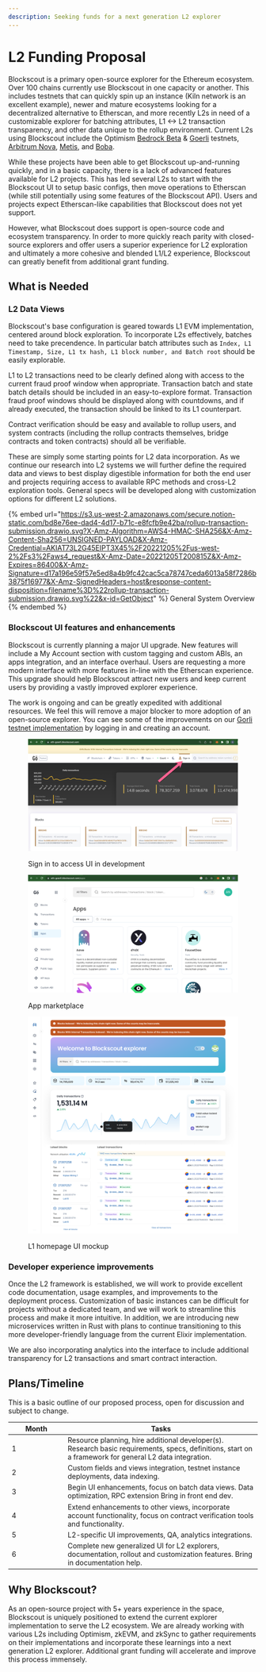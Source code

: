 ```yaml
---
description: Seeking funds for a next generation L2 explorer
---
```


# L2 Funding Proposal

Blockscout is a primary open-source explorer for the Ethereum ecosystem. Over 100 chains currently use Blockscout in one capacity or another. This includes testnets that can quickly spin up an instance (Kiln network is an excellent example), newer and mature ecosystems looking for a decentralized alternative to Etherscan, and more recently L2s in need of a customizable explorer for batching attributes, L1 <-> L2 transaction transparency, and other data unique to the rollup environment. Current L2s using Blockscout include the Optimism [Bedrock Beta](https://blockscout.com/optimism/bedrock-beta) & [Goerli](https://blockscout.com/optimism/goerli) testnets, [Arbitrum Nova](https://nova-explorer.arbitrum.io/), [Metis](https://andromeda-explorer.metis.io/), and [Boba](https://blockexplorer.bnb.boba.network/).

While these projects have been able to get Blockscout up-and-running quickly, and in a basic capacity, there is a lack of advanced features available for L2 projects. This has led several L2s to start with the Blockscout UI to setup basic configs, then move operations to Etherscan (while still potentially using some features of the Blockscout API). Users and projects expect Etherscan-like capabilities that Blockscout does not yet support.&#x20;

However, what Blockscout does support is open-source code and ecosystem transparency. In order to more quickly reach parity with closed-source explorers and offer users a superior experience for L2 exploration and ultimately a more cohesive and blended L1/L2 experience, Blockscout can greatly benefit from additional grant funding.

## What is Needed

### L2 Data Views

Blockscout's base configuration is geared towards L1 EVM implementation, centered around block exploration. To incorporate L2s effectively, batches need to take precendence. In particular batch attributes such as `Index, L1 Timestamp, Size, L1 tx hash, L1 block number, and Batch root` should be easily explorable.

L1 to L2 transactions need to be clearly defined along with access to the current fraud proof window when appropriate. Transaction batch and state batch details should be included in an easy-to-explore format. Transaction fraud proof windows should be displayed along with countdowns, and if already executed, the transaction should be linked to its L1 counterpart.

Contract verification should be easy and available to rollup users, and system contracts (including the rollup contracts themselves, bridge contracts and token contracts) should all be verifiable.&#x20;

These are simply some starting points for L2 data incorporation. As we continue our research into L2 systems we will further define the required data and views to best display digestible information for both the end user and projects requiring access to available RPC methods and cross-L2 exploration tools. General specs will be developed along with customization options for different L2 solutions.

{% embed url="https://s3.us-west-2.amazonaws.com/secure.notion-static.com/bd8e76ee-dad4-4d17-b71c-e8fcfb9e42ba/rollup-transaction-submission.drawio.svg?X-Amz-Algorithm=AWS4-HMAC-SHA256&X-Amz-Content-Sha256=UNSIGNED-PAYLOAD&X-Amz-Credential=AKIAT73L2G45EIPT3X45%2F20221205%2Fus-west-2%2Fs3%2Faws4_request&X-Amz-Date=20221205T200815Z&X-Amz-Expires=86400&X-Amz-Signature=d17a196e59f57e5ed8a4b9fc42cac5ca78747ceda6013a58f7286b3875f16977&X-Amz-SignedHeaders=host&response-content-disposition=filename%3D%22rollup-transaction-submission.drawio.svg%22&x-id=GetObject" %}
General System Overview
{% endembed %}

### Blockscout UI features and enhancements

Blockscout is currently planning a major UI upgrade. New features will include a My Account section with custom tagging and custom ABIs, an apps integration, and an interface overhaul. Users are requesting a more modern interface with more features in-line with the Etherscan experience. This upgrade should help Blockscout attract new users and keep current users by providing a vastly improved explorer experience.&#x20;

The work is ongoing and can be greatly expedited with additional resources. We feel this will remove a major blocker to more adoption of an open-source explorer. You can see some of the improvements on our [Gorli testnet implementation](https://eth-goerli.blockscout.com/) by logging in and creating an account.&#x20;

<figure><img src="../../../.gitbook/assets/img-1.png" alt=""><figcaption><p>Sign in to access UI in development</p></figcaption></figure>

<figure><img src="../../../.gitbook/assets/img-2.png" alt=""><figcaption><p>App marketplace</p></figcaption></figure>

<figure><img src="../../../.gitbook/assets/img3 (1).png" alt=""><figcaption><p>L1 homepage UI mockup</p></figcaption></figure>

### Developer experience improvements

Once the L2 framework is established, we will work to provide excellent code documentation, usage examples, and improvements to the deployment process. Customization of basic instances can be difficult for projects without a dedicated team, and we will work to streamline this process and make it more intuitive. In addition, we are introducing new microservices written in Rust with plans to continue transitioning to this more developer-friendly language from the current Elixir implementation.

We are also incorporating analytics into the interface to include additional transparency for L2 transactions and smart contract interaction.&#x20;

## Plans/Timeline

This is a basic outline of our proposed process, open for discussion and subject to change.

<table><thead><tr><th width="99">Month</th><th>Tasks</th></tr></thead><tbody><tr><td>1</td><td>Resource planning, hire additional developer(s). Research basic requirements, specs, definitions, start on a framework for general L2 data integration. </td></tr><tr><td>2</td><td>Custom fields and views integration, testnet instance deployments, data indexing. </td></tr><tr><td>3</td><td>Begin UI enhancements, focus on batch data views. Data optimization, RPC extension Bring in front end dev.</td></tr><tr><td>4</td><td>Extend enhancements to other views, incorporate account functionality, focus on contract verification tools and functionality.</td></tr><tr><td>5</td><td>L2-specific UI improvements, QA, analytics integrations.</td></tr><tr><td>6</td><td>Complete new generalized UI for L2 explorers, documentation, rollout and customization features. Bring in documentation help.</td></tr></tbody></table>

## Why Blockscout?

As an open-source project with 5+ years experience in the space, Blockscout is uniquely positioned to extend the current explorer implementation to serve the L2 ecosystem. We are already working with various L2s including Optimism, zkEVM, and zkSync to gather requirements on their implementations and incorporate these learnings into a next generation L2 explorer. Additional grant funding will accelerate and improve this process immensely.&#x20;



